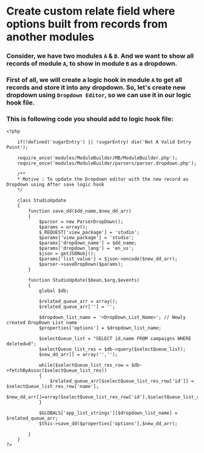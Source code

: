 # Create custom relate field where options built from records from another modules #

### Consider, we have two modules `A` & `B`. And we want to show all records of module `A`, to show in module `B` as a dropdown. ###

### First of all, we will create a logic hook in module `A` to get all records and store it into any dropdown. So, let's create new dropdown using `Dropdown Editor`, so we can use it in our logic hook file. ###

### This is following code you should add to logic hook file: ###

    <?php
	
		if(!defined('sugarEntry') || !sugarEntry) die('Not A Valid Entry Point');
			
		require_once('modules/ModuleBuilder/MB/ModuleBuilder.php');
		require_once('modules/ModuleBuilder/parsers/parser.dropdown.php');
		
		/**
		* Motive : To update the Dropdown editor with the new record as Dropdown using After save logic hook
		*/

		class StudioUpdate 
		{
			function save_dd($dd_name,$new_dd_arr)
			{
				$parser = new ParserDropDown();
				$params = array();
				$_REQUEST['view_package'] = 'studio';
				$params['view_package'] = 'studio';
				$params['dropdown_name'] = $dd_name;
				$params['dropdown_lang'] = 'en_us';
				$json = getJSONobj();
				$params['list_value'] = $json->encode($new_dd_arr);
				$parser->saveDropDown($params);
			}

			function StudioUpdate($bean,$arg,$events) 
			{
				global $db;

				$related_queue_arr = array();
				$related_queue_arr[''] = '';
				
				$dropdown_list_name = '<DropDown_List_Name>'; // Newly created DropDown List name
				$properties['options'] = $dropdown_list_name;

				$selectQueue_list = "SELECT id,name FROM campaigns WHERE deleted=0";
				$selectQueue_list_res = $db->query($selectQueue_list);
				$new_dd_arr[] = array('','');
				
				while($selectQueue_list_res_row = $db->fetchByAssoc($selectQueue_list_res))
				{
					$related_queue_arr[$selectQueue_list_res_row['id']] = $selectQueue_list_res_row['name'];
					$new_dd_arr[]=array($selectQueue_list_res_row['id'],$selectQueue_list_res_row['name']);
				}
							
				$GLOBALS['app_list_strings'][$dropdown_list_name] = $related_queue_arr;
				$this->save_dd($properties['options'],$new_dd_arr);
			
			}
		}
    ?>

